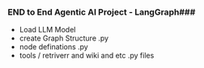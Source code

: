 ### END to End Agentic AI Project - LangGraph###

- Load LLM Model 
- create Graph Structure .py
- node definations .py
- tools / retriverr and wiki and etc .py files

